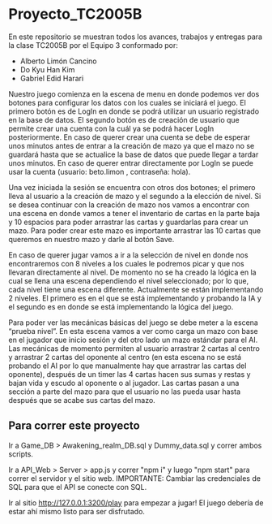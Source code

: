 # Proyecto_TC2005B

En este repositorio se muestran todos los avances, trabajos y entregas para la clase TC2005B por el Equipo 3 conformado por:

- Alberto Limón Cancino
- Do Kyu Han Kim
- Gabriel Edid Harari

Nuestro juego comienza en la escena de menu en donde podemos ver dos botones para configurar los datos con los cuales se iniciará el juego. El primero botón es de LogIn en donde se podrá utilizar un usuario registrado en la base de datos. El segundo botón es de creación de usuario que permite crear una cuenta con la cuál ya se podrá hacer LogIn posteriormente. En caso de querer crear una cuenta se debe de esperar unos minutos antes de entrar a la creación de mazo ya que el mazo no se guardará hasta que se actualice la base de datos que puede llegar a tardar unos minutos. En caso de querer entrar directamente por LogIn se puede usar la cuenta (usuario: beto.limon , contraseña: hola). 

Una vez iniciada la sesión se encuentra con otros dos botones; el primero lleva al usuario a la creación de mazo y el segundo a la elección de nivel. Si se desea continuar con la creación de mazo nos vamos a encontrar con una escena en donde vamos a tener el inventario de cartas en la parte baja y 10 espacios para poder arrastrar las cartas y guardarlas para crear un mazo. Para poder crear este mazo es importante arrastrar las 10 cartas que queremos en nuestro mazo y darle al botón Save.

En caso de querer jugar vamos a ir a la selección de nivel en donde nos encontraremos con 8 niveles a los cuales le podremos picar y que nos llevaran directamente al nivel. De momento no se ha creado la lógica en la cual se llena una escena dependiendo el nivel seleccionado; por lo que, cada nivel tiene una escena diferente. Actualmente se están implementando 2 niveles. El primero es en el que se está implementando y probando la IA y el segundo es en donde se está implementando la lógica del juego. 

Para poder ver las mecánicas básicas del juego se debe meter a la escena “prueba nivel”. En esta escena vamos a ver como carga un mazo con base en el jugador que inicio sesión y del otro lado un mazo estándar para el AI. Las mecánicas de momento permiten al usuario arrastrar 2 cartas al centro y arrastrar 2 cartas del oponente al centro (en esta escena no se está probando el AI por lo que manualmente hay que arrastrar las cartas del oponente), después de un timer las 4 cartas hacen sus sumas y restas y bajan vida y escudo al oponente o al jugador. Las cartas pasan a una sección a parte del mazo para que el usuario no las pueda usar hasta después que se acabe sus cartas del mazo.

## Para correr este proyecto

Ir a Game_DB > Awakening_realm_DB.sql y Dummy_data.sql y correr ambos scripts.

Ir a API_Web > Server > app.js y correr "npm i" y luego "npm start" para correr el servidor y el sitio web. IMPORTANTE: Cambiar las credenciales de SQL para que el API se conecte con SQL.

Ir al sitio http://127.0.0.1:3200/play para empezar a jugar! El juego debería de estar ahí mismo listo para ser disfrutado. 
